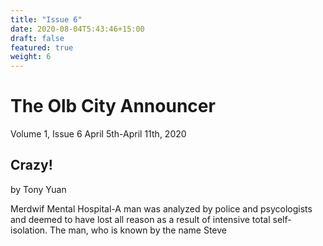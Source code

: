 ```yaml
---
title: "Issue 6"
date: 2020-08-04T5:43:46+15:00
draft: false
featured: true
weight: 6
---
```



# The Olb City Announcer
Volume 1, Issue 6
April 5th-April 11th, 2020

## Crazy!
by Tony Yuan

Merdwif Mental Hospital-A man was analyzed by police and psycologists and deemed to have lost all reason as a result of intensive total self-isolation. The man, who is known by the name Steve
